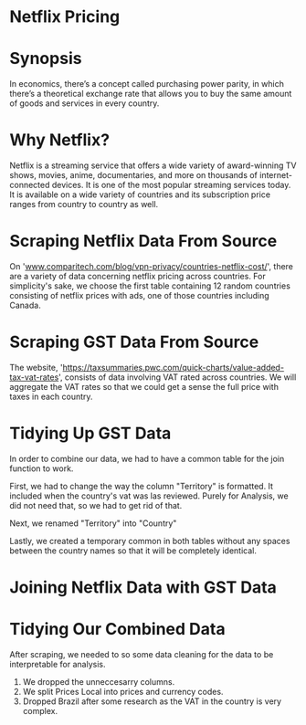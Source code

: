 # Netflix Pricing 

# Synopsis
In economics, there’s a concept called purchasing power parity, in which there’s a theoretical exchange rate that allows you to buy the same amount of goods and services in every country.

# Why Netflix? 
Netflix is a streaming service that offers a wide variety of award-winning TV shows, movies, anime, documentaries, and more on thousands of internet-connected devices. It is one of the most popular streaming services today. It is available on a wide variety of countries and its subscription price ranges from country to country as well. 

# Scraping Netflix Data From Source
On 'www.comparitech.com/blog/vpn-privacy/countries-netflix-cost/', there are a variety of data concerning netflix pricing across countries. For simplicity's sake, we choose the first table containing 12 random countries consisting of netflix prices with ads, one of those countries including Canada.

# Scraping GST Data From Source 
The website, 'https://taxsummaries.pwc.com/quick-charts/value-added-tax-vat-rates', consists of data involving VAT rated across countries. We will aggregate the VAT rates so that we could get a sense the full price with taxes in each country. 

# Tidying Up GST Data
In order to combine our data, we had to have a common table for the join function to work. 

First, we had to change the way the column "Territory" is formatted. It included when the country's vat was las reviewed. Purely for Analysis, we did not need that, so we had to get rid of that. 

Next, we renamed "Territory" into "Country" 

Lastly, we created a temporary common in both tables without any spaces between the country names so that it will be completely identical. 

# Joining Netflix Data with GST Data

# Tidying Our Combined Data 
After scraping, we needed to so some data cleaning for the data to be interpretable for analysis. 
1. We dropped the unneccesarry columns.  
2. We split Prices Local into prices and currency codes. 
3. Dropped Brazil after some research as the VAT in the country is very complex. 

